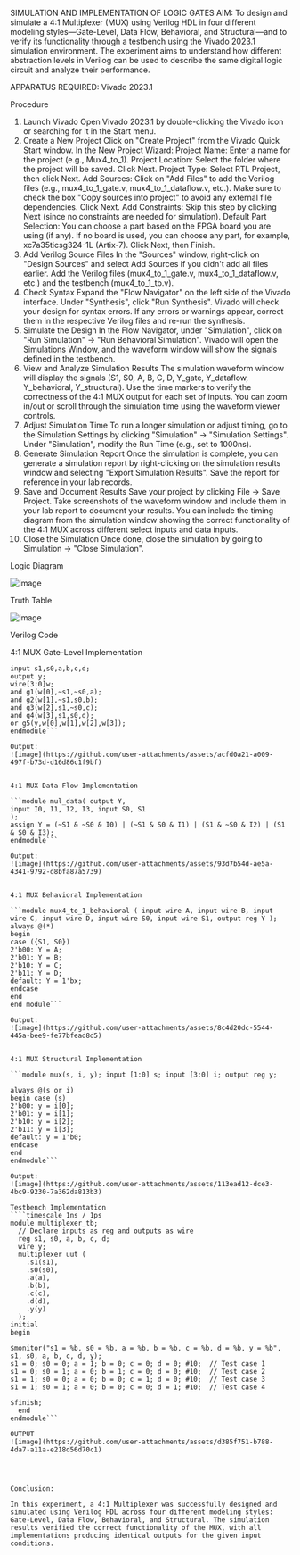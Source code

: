 SIMULATION AND IMPLEMENTATION OF LOGIC GATES
AIM:
To design and simulate a 4:1 Multiplexer (MUX) using Verilog HDL in four different modeling styles—Gate-Level, Data Flow, Behavioral, and Structural—and to verify its functionality through a testbench using the Vivado 2023.1 simulation environment. The experiment aims to understand how different abstraction levels in Verilog can be used to describe the same digital logic circuit and analyze their performance.

APPARATUS REQUIRED:
Vivado 2023.1

Procedure
1. Launch Vivado
Open Vivado 2023.1 by double-clicking the Vivado icon or searching for it in the Start menu.
2. Create a New Project
Click on "Create Project" from the Vivado Quick Start window.
In the New Project Wizard:
Project Name: Enter a name for the project (e.g., Mux4_to_1).
Project Location: Select the folder where the project will be saved.
Click Next.
Project Type: Select RTL Project, then click Next.
Add Sources:
Click on "Add Files" to add the Verilog files (e.g., mux4_to_1_gate.v, mux4_to_1_dataflow.v, etc.).
Make sure to check the box "Copy sources into project" to avoid any external file dependencies.
Click Next.
Add Constraints: Skip this step by clicking Next (since no constraints are needed for simulation).
Default Part Selection:
You can choose a part based on the FPGA board you are using (if any).
If no board is used, you can choose any part, for example, xc7a35ticsg324-1L (Artix-7).
Click Next, then Finish.
3. Add Verilog Source Files
In the "Sources" window, right-click on "Design Sources" and select Add Sources if you didn't add all files earlier.
Add the Verilog files (mux4_to_1_gate.v, mux4_to_1_dataflow.v, etc.) and the testbench (mux4_to_1_tb.v).
4. Check Syntax
Expand the "Flow Navigator" on the left side of the Vivado interface.
Under "Synthesis", click "Run Synthesis".
Vivado will check your design for syntax errors. If any errors or warnings appear, correct them in the respective Verilog files and re-run the synthesis.
5. Simulate the Design
In the Flow Navigator, under "Simulation", click on "Run Simulation" → "Run Behavioral Simulation".
Vivado will open the Simulations Window, and the waveform window will show the signals defined in the testbench.
6. View and Analyze Simulation Results
The simulation waveform window will display the signals (S1, S0, A, B, C, D, Y_gate, Y_dataflow, Y_behavioral, Y_structural).
Use the time markers to verify the correctness of the 4:1 MUX output for each set of inputs.
You can zoom in/out or scroll through the simulation time using the waveform viewer controls.
7. Adjust Simulation Time
To run a longer simulation or adjust timing, go to the Simulation Settings by clicking "Simulation" → "Simulation Settings".
Under "Simulation", modify the Run Time (e.g., set to 1000ns).
8. Generate Simulation Report
Once the simulation is complete, you can generate a simulation report by right-clicking on the simulation results window and selecting "Export Simulation Results".
Save the report for reference in your lab records.
9. Save and Document Results
Save your project by clicking File → Save Project.
Take screenshots of the waveform window and include them in your lab report to document your results.
You can include the timing diagram from the simulation window showing the correct functionality of the 4:1 MUX across different select inputs and data inputs.
10. Close the Simulation
Once done, close the simulation by going to Simulation → "Close Simulation".

Logic Diagram

![image](https://github.com/user-attachments/assets/d4ab4bc3-12b0-44dc-8edb-9d586d8ba856)

Truth Table

![image](https://github.com/user-attachments/assets/c850506c-3f6e-4d6b-8574-939a914b2a5f)

Verilog Code

4:1 MUX Gate-Level Implementation

```module multiplexer(s1,s0,a,b,c,d,y); 
input s1,s0,a,b,c,d; 
output y; 
wire[3:0]w; 
and g1(w[0],~s1,~s0,a); 
and g2(w[1],~s1,s0,b); 
and g3(w[2],s1,~s0,c); 
and g4(w[3],s1,s0,d); 
or g5(y,w[0],w[1],w[2],w[3]); 
endmodule```

Output:
![image](https://github.com/user-attachments/assets/acfd0a21-a009-497f-b73d-d16d86c1f9bf)


4:1 MUX Data Flow Implementation

```module mul_data( output Y,
input I0, I1, I2, I3, input S0, S1
); 
assign Y = (~S1 & ~S0 & I0) | (~S1 & S0 & I1) | (S1 & ~S0 & I2) | (S1 & S0 & I3);     
endmodule```

Output:
![image](https://github.com/user-attachments/assets/93d7b54d-ae5a-4341-9792-d8bfa87a5739)


4:1 MUX Behavioral Implementation

```module mux4_to_1_behavioral ( input wire A, input wire B, input wire C, input wire D, input wire S0, input wire S1, output reg Y );
always @(*) 
begin 
case ({S1, S0}) 
2'b00: Y = A; 
2'b01: Y = B; 
2'b10: Y = C; 
2'b11: Y = D; 
default: Y = 1'bx; 
endcase
end 
end module```

Output:
![image](https://github.com/user-attachments/assets/8c4d20dc-5544-445a-bee9-fe77bfead8d5)


4:1 MUX Structural Implementation

```module mux(s, i, y); input [1:0] s; input [3:0] i; output reg y;

always @(s or i)
begin case (s) 
2'b00: y = i[0];
2'b01: y = i[1];
2'b10: y = i[2];
2'b11: y = i[3];
default: y = 1'b0; 
endcase 
end 
endmodule```

Output:
![image](https://github.com/user-attachments/assets/113ead12-dce3-4bc9-9230-7a362da813b3)

Testbench Implementation
````timescale 1ns / 1ps
module multiplexer_tb;
  // Declare inputs as reg and outputs as wire
  reg s1, s0, a, b, c, d;
  wire y;
  multiplexer uut (
    .s1(s1), 
    .s0(s0), 
    .a(a), 
    .b(b), 
    .c(c), 
    .d(d), 
    .y(y)
  );
initial 
begin
   
$monitor("s1 = %b, s0 = %b, a = %b, b = %b, c = %b, d = %b, y = %b", s1, s0, a, b, c, d, y);
s1 = 0; s0 = 0; a = 1; b = 0; c = 0; d = 0; #10;  // Test case 1
s1 = 0; s0 = 1; a = 0; b = 1; c = 0; d = 0; #10;  // Test case 2
s1 = 1; s0 = 0; a = 0; b = 0; c = 1; d = 0; #10;  // Test case 3
s1 = 1; s0 = 1; a = 0; b = 0; c = 0; d = 1; #10;  // Test case 4
    
$finish;
  end
endmodule```

OUTPUT
![image](https://github.com/user-attachments/assets/d385f751-b788-4da7-a11a-e218d56d70c1)




Conclusion:

In this experiment, a 4:1 Multiplexer was successfully designed and simulated using Verilog HDL across four different modeling styles: Gate-Level, Data Flow, Behavioral, and Structural. The simulation results verified the correct functionality of the MUX, with all implementations producing identical outputs for the given input conditions.



  
